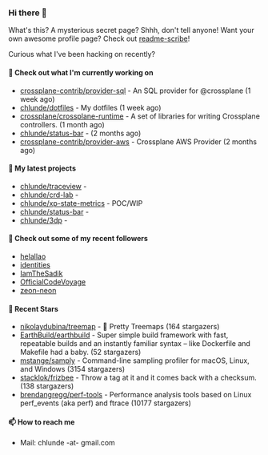 ### Hi there 👋

What's this? A mysterious secret page? Shhh, don't tell anyone!
Want your own awesome profile page? Check out [readme-scribe](https://github.com/muesli/readme-scribe)!

Curious what I've been hacking on recently?

#### 👷 Check out what I'm currently working on

- [crossplane-contrib/provider-sql](https://github.com/crossplane-contrib/provider-sql) - An SQL provider for @crossplane (1 week ago)
- [chlunde/dotfiles](https://github.com/chlunde/dotfiles) - My dotfiles (1 week ago)
- [crossplane/crossplane-runtime](https://github.com/crossplane/crossplane-runtime) - A set of libraries for writing Crossplane controllers. (1 month ago)
- [chlunde/status-bar](https://github.com/chlunde/status-bar) -  (2 months ago)
- [crossplane-contrib/provider-aws](https://github.com/crossplane-contrib/provider-aws) - Crossplane AWS Provider (2 months ago)

#### 🌱 My latest projects

- [chlunde/traceview](https://github.com/chlunde/traceview) - 
- [chlunde/crd-lab](https://github.com/chlunde/crd-lab) - 
- [chlunde/xp-state-metrics](https://github.com/chlunde/xp-state-metrics) - POC/WIP
- [chlunde/status-bar](https://github.com/chlunde/status-bar) - 
- [chlunde/3dp](https://github.com/chlunde/3dp) - 



#### 👯 Check out some of my recent followers

- [helallao](https://github.com/helallao)
- [identities](https://github.com/identities)
- [IamTheSadik](https://github.com/IamTheSadik)
- [OfficialCodeVoyage](https://github.com/OfficialCodeVoyage)
- [zeon-neon](https://github.com/zeon-neon)

#### 🌟 Recent Stars

- [nikolaydubina/treemap](https://github.com/nikolaydubina/treemap) - 🍬 Pretty Treemaps (164 stargazers)
- [EarthBuild/earthbuild](https://github.com/EarthBuild/earthbuild) - Super simple build framework with fast, repeatable builds and an instantly familiar syntax – like Dockerfile and Makefile had a baby. (52 stargazers)
- [mstange/samply](https://github.com/mstange/samply) - Command-line sampling profiler for macOS, Linux, and Windows (3154 stargazers)
- [stacklok/frizbee](https://github.com/stacklok/frizbee) - Throw a tag at it and it comes back with a checksum. (138 stargazers)
- [brendangregg/perf-tools](https://github.com/brendangregg/perf-tools) - Performance analysis tools based on Linux perf_events (aka perf) and ftrace (10177 stargazers)

#### 📫 How to reach me

- Mail: chlunde -at- gmail.com
